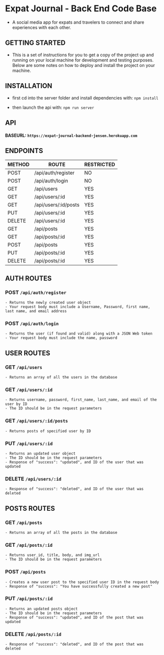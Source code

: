 # Expat Journal - Back End Code Base

* A social media app for expats and travelers to connect and share experiences with each other.


## GETTING STARTED
  - This is a set of instructions for you to get a copy of the project up and running on your local machine for development and testing purposes. Below are some notes on how to deploy and install   the project on your machine. 

## INSTALLATION
  - first cd into the server folder and install dependencies with:
  ```npm install```

  - then launch the api with:
  ```npm run server```
  


## API 

#### BASEURL: ```https://expat-journal-backend-jensen.herokuapp.com```

## ENDPOINTS
|    METHOD    |        ROUTE         | RESTRICTED |
|--------------|----------------------|------------|
|     POST     | /api/auth/register   |    NO      |
|     POST     | /api/auth/login      |    NO      |
|     GET      | /api/users           |    YES     |
|     GET      | /api/users/:id       |    YES     |
|     GET      | /api/users/:id/posts |    YES     |
|     PUT      | /api/users/:id       |    YES     |
|     DELETE   | /api/users/:id       |    YES     |
|     GET      | /api/posts           |    YES     |
|     GET      | /api/posts/:id       |    YES     |
|     POST     | /api/posts           |    YES     |
|     PUT      | /api/posts/:id       |    YES     |
|     DELETE   | /api/posts/:id       |    YES     |

## AUTH ROUTES
  ### POST ```/api/auth/register```
    - Returns the newly created user object
    - Your request body must include a Username, Password, first name, last name, and email address

  ### POST ```/api/auth/login```
    - Returns the user (if found and valid) along with a JSON Web token
    - Your request body must include the name, password

## USER ROUTES
  ### GET ```/api/users```
    - Returns an array of all the users in the database

  ### GET ```/api/users/:id```     
    - Returns username, password, first_name, last_name, and email of the user by ID
    - The ID should be in the request parameters

  ### GET ```/api/users/:id/posts```
    - Returns posts of specified user by ID

  ### PUT ```/api/users/:id```  
    - Returns an updated user object
    - The ID should be in the request parameters
    - Response of "success": "updated", and ID of the user that was updated

  ### DELETE ```/api/users/:id```  
    - Response of "success": "deleted", and ID of the user that was deleted

## POSTS ROUTES
  ### GET ```/api/posts```
    - Returns an array of all the posts in the database    

  ### GET ```/api/posts/:id```  
    - Returns user_id, title, body, and img_url
    - The ID should be in the request parameters

  ### POST ```/api/posts``` 
    - Creates a new user post to the specified user ID in the request body
    - Response of "success": "You have successfully created a new post"

  ### PUT ```/api/posts/:id```
    - Returns an updated posts object
    - The ID should be in the request parameters  
    - Response of "success": "updated", and ID of the post that was updated

  ### DELETE ```/api/posts/:id```
    - Response of "success": "deleted", and ID of the post that was deleted